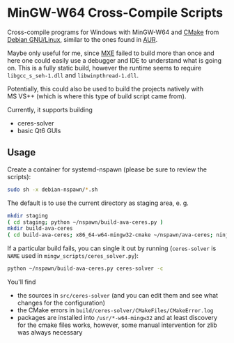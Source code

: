 # MinGW-W64 Cross-Compile Scripts

Cross-compile programs for Windows with MinGW-W64 and [CMake](https://cmake.org/) 
from [Debian GNU/Linux](https://www.debian.org/), 
similar to the ones found in [AUR](https://aur.archlinux.org/packages?K=mingw-w64).

Maybe only useful for me, since [MXE](https://mxe.cc) failed to build more than once and here
one could easily use a debugger and IDE to understand what is going on.  This is
a fully static build, however the runtime seems to require ``libgcc_s_seh-1.dll``  and 
``libwinpthread-1.dll``.

Potentially, this could also be used to build the projects natively with MS VS++
(which is where this type of build script came from).

Currently, it supports building

* ceres-solver
* basic Qt6 GUIs


## Usage

Create a container for systemd-nspawn (please be sure to review the scripts):

```bash
sudo sh -x debian-nspawn/*.sh
````

The default is to use the current directory as staging area, e. g.

```bash
mkdir staging
( cd staging; python ~/nspawn/build-ava-ceres.py )
mkdir build-ava-ceres
( cd build-ava-ceres; x86_64-w64-mingw32-cmake ~/nspawn/ava-ceres; ninja ) 
```

If a particular build fails, you can single it out by running (``ceres-solver`` is
``NAME`` used in `mingw_scripts/ceres_solver.py`):

```bash
python ~/nspawn/build-ava-ceres.py ceres-solver -c
```

You'll find 

* the sources in ``src/ceres-solver`` (and you can edit them and see what changes for the configuration)
* the CMake errors in ``build/ceres-solver/CMakeFiles/CMakeError.log``
* packages are installed into ``/usr/*-w64-mingw32`` and at least discovery for the cmake files works,
  however, some manual intervention for zlib was always necessary

